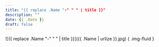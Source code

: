 ```yaml
---
title: "{{ replace .Name "-" " " | title }}"
description: ""
date: {{ .Date }}
draft: false
---
```


![{{ replace .Name "-" " " | title }}]({{ .Name | urlize }}.jpg)
{ .img-fluid }
